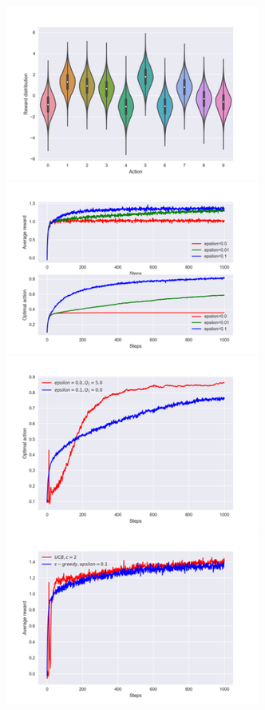 ![fig2.1](https://github.com/fishermanff/rl-learning/raw/master/chapter02/output/fig2.1.png)
![fig2.2](https://github.com/fishermanff/rl-learning/raw/master/chapter02/output/fig2.2.png)
![fig2.3](https://github.com/fishermanff/rl-learning/raw/master/chapter02/output/fig2.3.png)
![fig2.4](https://github.com/fishermanff/rl-learning/raw/master/chapter02/output/fig2.4.png)